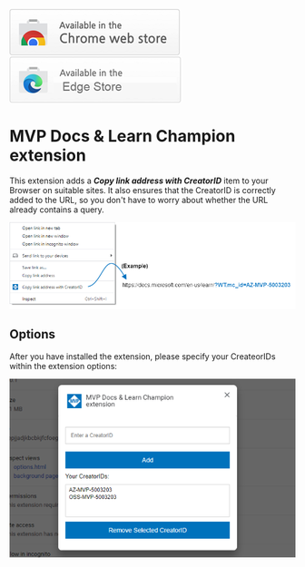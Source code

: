 <a target="_blank" href="https://chrome.google.com/webstore/detail/mvp-docs-learn-champion-e/eichjbmnicihhbhodbejfkceoknaclfd">![Try it now in CWS](./assets/available_chrome.png "Click here to install this sample from the Chrome Web Store")</a>
<a target="_blank" href="https://microsoftedge.microsoft.com/addons/detail/mvp-docs-learn-champion/fmbcbeaecledoacfmelbailimfbcjpkb">![Try it now in Edge](./assets/available_edge.png "Click here to install this sample from the Edge Store")</a>

# MVP Docs & Learn Champion extension

This extension adds a ***Copy link address with CreatorID*** item to your Browser on suitable sites.
It also ensures that the CreatorID is correctly added to the URL, so you don't have to worry about whether the URL already contains a query.

![Image of the context menue](./assets/browser_copy_link_example.png)


## Options

After you have installed the extension, please specify your CreateorIDs within the extension options:

![Extension Options](./assets/screenshot_options.png)
